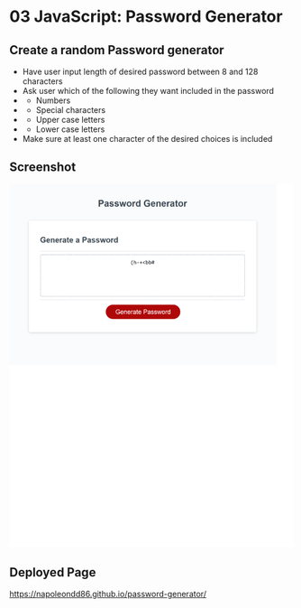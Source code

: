 # 03 JavaScript: Password Generator

## Create a random Password generator

* Have user input length of desired password between 8 and 128 characters
* Ask user which of the following they want included in the password
* * Numbers
* * Special characters
* * Upper case letters
* * Lower case letters
* Make sure at least one character of the desired choices is included

## Screenshot

![Preview Screenshot](./Assets/password-generator-screenshot.png)

## Deployed Page

https://napoleondd86.github.io/password-generator/
